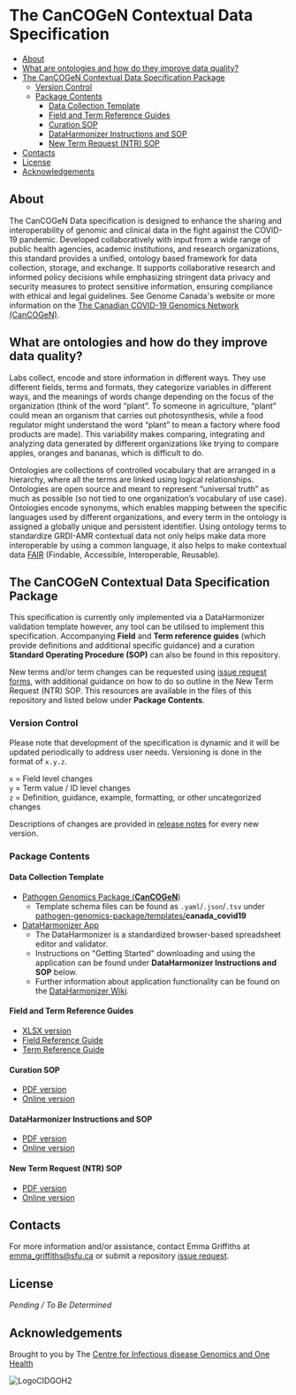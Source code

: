 # The CanCOGeN Contextual Data Specification

  - [About](#about)
  - [What are ontologies and how do they improve data quality?](#what-are-ontologies-and-how-do-they-improve-data-quality)
  - [The CanCOGeN Contextual Data Specification Package](#the-cancogen-contextual-data-specification-package)
    - [Version Control](#version-control)
    - [Package Contents](#package-contents)
      - [Data Collection Template](#data-collection-template)
      - [Field and Term Reference Guides](#field-and-term-reference-guides)
      - [Curation SOP](#curation-sop)
      - [DataHarmonizer Instructions and SOP](#dataharmonizer-instructions-and-sop)
      - [New Term Request (NTR) SOP](#new-term-request-ntr-sop)
  - [Contacts](#contacts)
  - [License](#license)
  - [Acknowledgements](#acknowledgements)

## About

The CanCOGeN Data specification is designed to enhance the sharing and interoperability of genomic and clinical data in the fight against the COVID-19 pandemic. Developed collaboratively with input from a wide range of public health agencies, academic institutions, and research organizations, this standard provides a unified, ontology based framework for data collection, storage, and exchange. It supports collaborative research and informed policy decisions while emphasizing stringent data privacy and security measures to protect sensitive information, ensuring compliance with ethical and legal guidelines. See Genome Canada's website or more information on the [The Canadian COVID-19 Genomics Network (CanCOGeN)](https://genomecanada.ca/challenge-areas/cancogen/).

## What are ontologies and how do they improve data quality?

Labs collect, encode and store information in different ways. They use different fields, terms and formats, they categorize variables in different ways, and the meanings of words change depending on the focus of the organization (think of the word “plant”. To someone in agriculture, “plant” could mean an organism that carries out photosynthesis, while a food regulator might understand the word “plant” to mean a factory where food products are made). This variability makes comparing, integrating and analyzing data generated by different organizations like trying to compare apples, oranges and bananas, which is difficult to do.

Ontologies are collections of controlled vocabulary that are arranged in a hierarchy, where all the terms are linked using logical relationships. Ontologies are open source and meant to represent “universal truth” as much as possible (so not tied to one organization’s vocabulary of use case). Ontologies encode synonyms, which enables mapping between the specific languages used by different organizations, and every term in the ontology is assigned a globally unique and persistent identifier. Using ontology terms to standardize GRDI-AMR contextual data not only helps make data more interoperable by using a common language, it also helps to make contextual data [FAIR](https://www.go-fair.org/fair-principles/) (Findable, Accessible, Interoperable, Reusable).

## The CanCOGeN Contextual Data Specification Package

This specification is currently only implemented via a DataHarmonizer validation template however, any tool can be utilised to implement this specification. Accompanying **Field** and **Term reference guides** (which provide definitions and additional specific guidance) and a curation **Standard Operating Procedure (SOP)** can also be found in this repository. 

New terms and/or term changes can be requested using [issue request forms](https://github.com/cidgoh/CanCOGeN_Contextual_Data_Specification/issues/new/choose), with additional guidance on how to do so outline in the New Term Request (NTR) SOP. This resources are available in the files of this repository and listed below under **Package Contents**.

### Version Control

Please note that development of the specification is dynamic and it will be updated periodically to address user needs. Versioning is done in the format of `x.y.z`.

`x` = Field level changes <br>
`y` = Term value / ID level changes <br>
`z` = Definition, guidance, example, formatting, or other uncategorized changes

Descriptions of changes are provided in [release notes](https://github.com/cidgoh/CanCOGeN_One_Health/releases) for every new version.


### Package Contents

#### Data Collection Template
- [Pathogen Genomics Package (**CanCOGeN**)](https://github.com/cidgoh/pathogen-genomics-package/releases)
  - Template schema files can be found as `.yaml`/`.json`/`.tsv` under [pathogen-genomics-package/templates/](https://github.com/cidgoh/pathogen-genomics-package/tree/main/templates)**canada_covid19**
- [DataHarmonizer App](https://github.com/cidgoh/DataHarmonizer)
  - The DataHarmonizer is a standardized browser-based spreadsheet editor and validator.
  - Instructions on "Getting Started" downloading and using the application can be found under **DataHarmonizer Instructions and SOP** below.
  - Further information about application functionality can be found on the [DataHarmonizer Wiki](https://github.com/cidgoh/pathogen-genomics-package/wiki/DataHarmonizer-Getting-Started).

#### Field and Term Reference Guides
- [XLSX version](https://github.com/cidgoh/CanCOGeN_One_Health/blob/main/Reference%20Guide/CanCOGeN_Master-Reference-Guide_v1.0.0.xlsx)
- [Field Reference Guide](https://github.com/cidgoh/CanCOGeN_One_Health/blob/main/Reference%20Guide/CanCOGeN_Field-Reference-Guide_v1.0.0.pdf)
- [Term Reference Guide](https://github.com/cidgoh/CanCOGeN_One_Health/blob/main/Reference%20Guide/CanCOGeN_Term-Reference-Guide_v1.0.0.pdf)


#### Curation SOP
- [PDF version](https://github.com/cidgoh/CanCOGeN_One_Health/tree/main/SOPs)
- [Online version](https://docs.google.com/document/d/e/2PACX-1vR4UkqrLaj1-9jxmrNk9mZ4S4Siim8onPHqgdXKd9m1lOroXmekClfPsXlqgFDio1rWZW7lHArSAbOg/pub)

#### DataHarmonizer Instructions and SOP
- [PDF version](https://github.com/cidgoh/CanCOGeN_One_Health/tree/main/SOPs)
- [Online version]()

#### New Term Request (NTR) SOP
- [PDF version](https://github.com/cidgoh/CanCOGeN_One_Health/tree/main/SOPs)
- [Online version](https://docs.google.com/document/d/e/2PACX-1vSLfdjK53wqgq9kvrPfovwtBOUQGPEOetb4rMq9t1De5A6V1iHrGZzUPfIGp-KXk3_qLiiXLSdEB5tF/pub)

## Contacts
For more information and/or assistance, contact Emma Griffiths at emma_griffiths@sfu.ca or submit a repository [issue request](https://github.com/cidgoh/CanCOGeN_One_Health/issues).

## License

_Pending / To Be Determined_

## Acknowledgements

Brought to you by The [Centre for Infectious disease Genomics and One Health](https://cidgoh.ca/)

![LogoCIDGOH2](https://github.com/cidgoh/specification-repo-template/assets/48695054/87fa713d-8fd7-453d-8542-fc413069e842)
